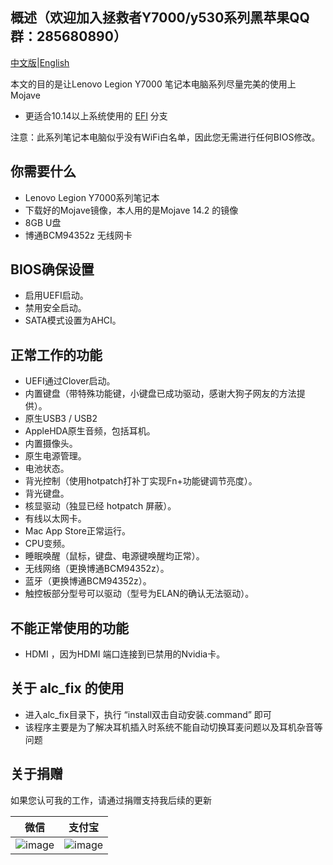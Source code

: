 ## 概述（欢迎加入拯救者Y7000/y530系列黑苹果QQ群：285680890）

[中文版](https://github.com/xiaoMGitHub/Lenovo_Y7000-Y530_Hackintosh/blob/master/README.md)|[English](https://github.com/xiaoMGitHub/Lenovo_Y7000-Y530_Hackintosh/blob/master/README-en.md)

本文的目的是让Lenovo Legion Y7000 笔记本电脑系列尽量完美的使用上Mojave
- 更适合10.14以上系统使用的 [EFI](https://github.com/xiaoMGitHub/Lenovo_Y7000-Y530_Hackintosh/tree/new-efi) 分支

注意：此系列笔记本电脑似乎没有WiFi白名单，因此您无需进行任何BIOS修改。

## 你需要什么
- Lenovo Legion Y7000系列笔记本
- 下载好的Mojave镜像，本人用的是Mojave 14.2 的镜像
- 8GB U盘
- 博通BCM94352z 无线网卡

## BIOS确保设置
- 启用UEFI启动。
- 禁用安全启动。
- SATA模式设置为AHCI。

## 正常工作的功能
- UEFI通过Clover启动。
- 内置键盘（带特殊功能键，小键盘已成功驱动，感谢大狗子网友的方法提供）。
- 原生USB3 / USB2 
- AppleHDA原生音频，包括耳机。
- 内置摄像头。
- 原生电源管理。
- 电池状态。
- 背光控制（使用hotpatch打补丁实现Fn+功能键调节亮度）。
- 背光键盘。
- 核显驱动（独显已经 hotpatch 屏蔽）。
- 有线以太网卡。
- Mac App Store正常运行。
- CPU变频。
- 睡眠唤醒（鼠标，键盘、电源键唤醒均正常）。
- 无线网络（更换博通BCM94352z）。
- 蓝牙（更换博通BCM94352z）。
- 触控板部分型号可以驱动（型号为ELAN的确认无法驱动）。

## 不能正常使用的功能
- HDMI ，因为HDMI 端口连接到已禁用的Nvidia卡。

## 关于 alc_fix 的使用
- 进入alc_fix目录下，执行 “install双击自动安装.command” 即可
- 该程序主要是为了解决耳机插入时系统不能自动切换耳麦问题以及耳机杂音等问题

## 关于捐赠

如果您认可我的工作，请通过捐赠支持我后续的更新

| 微信                                                       | 支付宝                                               |
| ---------------------------------------------------------- | ---------------------------------------------------- |
| ![image](https://github.com/xiaoMGitHub/Lenovo_Y7000-Y530_Hackintosh/blob/master/screenshot/%E5%BE%AE%E4%BF%A1160.jpg) | ![image](https://github.com/xiaoMGitHub/Lenovo_Y7000-Y530_Hackintosh/blob/master/screenshot/%E6%94%AF%E4%BB%98%E5%AE%9D160.jpg) |


